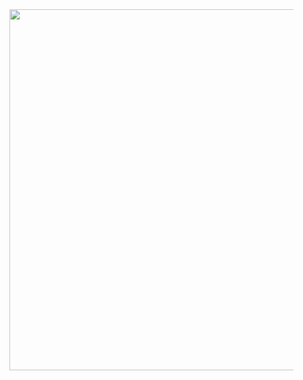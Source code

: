 <div align=center>

<img src="https://github.com/user-attachments/assets/fe7aa5a5-d698-4663-821e-f3ad0429e3a7" width="640" />

</div>

